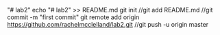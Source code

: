 "# lab2" 
echo "# lab2" >> README.md
git init
//git add README.md
//git commit -m "first commit"
git remote add origin https://github.com/rachelmcclelland/lab2.git
//git push -u origin master